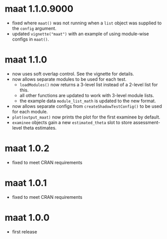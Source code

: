 # maat 1.1.0.9000

- fixed where `maat()` was not running when a `list` object was supplied to the `config` argument.
- updated `vignette("maat")` with an example of using module-wise configs in `maat()`.

# maat 1.1.0

- now uses soft overlap control. See the vignette for details.
- now allows separate modules to be used for each test.
  - `loadModules()` now returns a 3-level list instead of a 2-level list for this.
  - all other functions are updated to work with 3-level module lists.
  - the example data `module_list_math` is updated to the new format.
- now allows separate configs from `createShadowTestConfig()` to be used for each module.
- `plot(output_maat)` now prints the plot for the first examinee by default.
- `examinee` objects gain a new `estimated_theta` slot to store assessment-level theta estimates.

# maat 1.0.2

* fixed to meet CRAN requirements

# maat 1.0.1

* fixed to meet CRAN requirements

# maat 1.0.0

* first release
